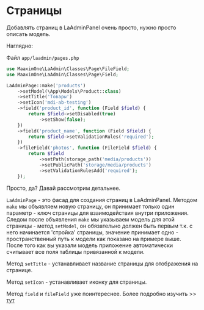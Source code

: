 # Страницы

Добавлять страниц в LaAdminPanel очень просто, нужно просто описать модель.

Наглядно:

Файл `app/laadmin/pages.php`

```php
use MaaximOne\LaAdmin\Classes\Page\FileField;
use MaaximOne\LaAdmin\Classes\Page\Field;

LaAdminPage::make('products')
    ->setModel(\App\Models\Product::class)
    ->setTitle('Товары')
    ->setIcon('mdi-ab-testing')
    ->field('product_id', function (Field $field) {
        return $field->setDisabled(true)
            ->setShow(false);
    })
    ->field('product_name', function (Field $field) {
        return $field->setValidationRules('required');
    })
    ->fileField('photos', function (FileField $field) {
        return $field
            ->setPath(storage_path('media/products'))
            ->setPublicPath('storage/media/products')
            ->setValidationRulesAdd('required');
    });
```

Просто, да? Давай рассмотрим детальнее.

`LaAdminPage` - это фасад для создания страниц в LaAdminPanel. Методом
`make` мы объявляем новую страницу, он принимает только один параметр -
ключ страницы для взаимодействия внутри приложения. Следом после объявления
`make` мы указываем модель для этой страницы - метод `setModel`, он
обязательно должен быть первым т.к. с него начинается 'стройка' страницы,
значение принимает одно - пространственный путь к модели как показано на
примере выше. После того как вы указали модель приложение автоматически
считывает все поля таблицы привязанной к модели.

Метод `setTitle` - устанавливает название страницы для отображения на
странице.

Метод `setIcon` - устанавливает иконку для страницы.

Метод `field` и `fileField` уже поинтереснее. Более подробно изучить >>
[тут](Classes.md)
